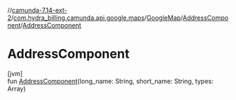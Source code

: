 //[camunda-7.14-ext-2](../../../../index.md)/[com.hydra_billing.camunda.api.google.maps](../../index.md)/[GoogleMap](../index.md)/[AddressComponent](index.md)/[AddressComponent](-address-component.md)

# AddressComponent

[jvm]\
fun [AddressComponent](-address-component.md)(long_name: String, short_name: String, types: Array<String>)
